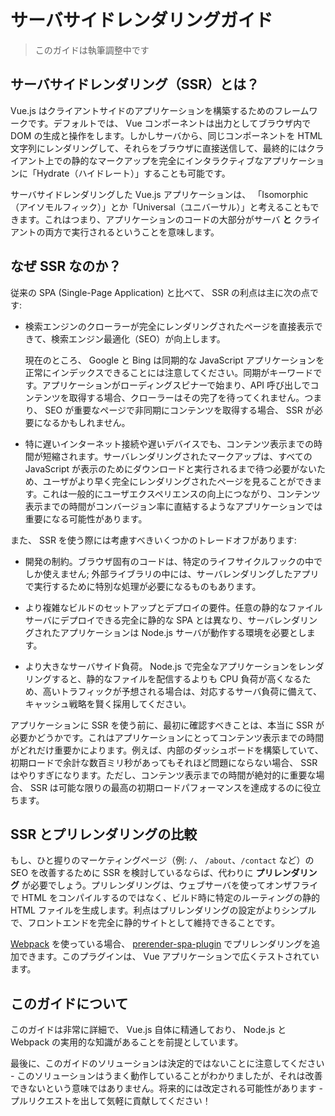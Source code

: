 # サーバサイドレンダリングガイド

> このガイドは執筆調整中です

## サーバサイドレンダリング（SSR）とは？

Vue.js はクライアントサイドのアプリケーションを構築するためのフレームワークです。デフォルトでは、 Vue コンポーネントは出力としてブラウザ内で DOM の生成と操作をします。しかしサーバから、同じコンポーネントを HTML 文字列にレンダリングして、それらをブラウザに直接送信して、最終的にはクライアント上での静的なマークアップを完全にインタラクティブなアプリケーションに「Hydrate（ハイドレート）」することも可能です。

サーバサイドレンダリングした Vue.js アプリケーションは、 「Isomorphic（アイソモルフィック）」とか「Universal（ユニバーサル）」と考えることもできます。これはつまり、アプリケーションのコードの大部分がサーバ **と** クライアントの両方で実行されるということを意味します。

## なぜ SSR なのか？

従来の SPA (Single-Page Application) と比べて、 SSR の利点は主に次の点です:

- 検索エンジンのクローラーが完全にレンダリングされたページを直接表示できて、検索エンジン最適化（SEO）が向上します。

  現在のところ、 Google と Bing は同期的な JavaScript アプリケーションを正常にインデックスできることには注意してください。同期がキーワードです。アプリケーションがローディングスピナーで始まり、API 呼び出しでコンテンツを取得する場合、クローラーはその完了を待ってくれません。つまり、 SEO が重要なページで非同期にコンテンツを取得する場合、 SSR が必要になるかもしれません。

- 特に遅いインターネット接続や遅いデバイスでも、コンテンツ表示までの時間が短縮されます。サーバレンダリングされたマークアップは、すべての JavaScript が表示のためにダウンロードと実行されるまで待つ必要がないため、ユーザがより早く完全にレンダリングされたページを見ることができます。これは一般的にユーザエクスペリエンスの向上につながり、コンテンツ表示までの時間がコンバージョン率に直結するようなアプリケーションでは重要になる可能性があります。

また、 SSR を使う際には考慮すべきいくつかのトレードオフがあります:

- 開発の制約。ブラウザ固有のコードは、特定のライフサイクルフックの中でしか使えません; 外部ライブラリの中には、サーバレンダリングしたアプリで実行するために特別な処理が必要になるものもあります。

- より複雑なビルドのセットアップとデプロイの要件。任意の静的なファイルサーバにデプロイできる完全に静的な SPA とは異なり、サーバレンダリングされたアプリケーションは Node.js サーバが動作する環境を必要とします。

- より大きなサーバサイド負荷。 Node.js で完全なアプリケーションをレンダリングすると、静的なファイルを配信するよりも CPU 負荷が高くなるため、高いトラフィックが予想される場合は、対応するサーバ負荷に備えて、キャッシュ戦略を賢く採用してください。

アプリケーションに SSR を使う前に、最初に確認すべきことは、本当に SSR が必要かどうかです。これはアプリケーションにとってコンテンツ表示までの時間がどれだけ重要かによります。例えば、内部のダッシュボードを構築していて、初期ロードで余計な数百ミリ秒があってもそれほど問題にならない場合、 SSR はやりすぎになります。ただし、コンテンツ表示までの時間が絶対的に重要な場合、 SSR は可能な限りの最高の初期ロードパフォーマンスを達成するのに役立ちます。

## SSR とプリレンダリングの比較

もし、ひと握りのマーケティングページ（例: `/`、 `/about`、`/contact` など）の SEO を改善するために SSR を検討しているならば、代わりに **プリレンダリング** が必要でしょう。プリレンダリングは、ウェブサーバを使ってオンザフライで HTML をコンパイルするのではなく、ビルド時に特定のルーティングの静的 HTML ファイルを生成します。利点はプリレンダリングの設定がよりシンプルで、フロントエンドを完全に静的サイトとして維持できることです。

[Webpack](https://webpack.js.org/) を使っている場合、 [prerender-spa-plugin](https://github.com/chrisvfritz/prerender-spa-plugin) でプリレンダリングを追加できます。このプラグインは、 Vue アプリケーションで広くテストされています。

## このガイドについて

[//]: # 'TODO: このガイドは、 Node.js をサーバとして使ったサーバサイドレンダリング SPA (Single Page Application) に焦点を当てています。他のバックエンドの設定と Vue SSR を混ぜることは独自のトピックであり、 [専用のセクション] で簡単に説明しています。'

このガイドは非常に詳細で、 Vue.js 自体に精通しており、 Node.js と Webpack の実用的な知識があることを前提としています。

[//]: # 'すぐに使えるようなエクスペリエンスを提供する高レベルのソリューションが必要な場合は、 [Nuxt.js](https://nuxtjs.org/) を試してみるとよいでしょう。これは同じ Vue スタックに基づいて構築されていますが、多くのボイラープレートを抽象化して、静的サイトの生成など追加機能を提供しています。ただし、アプリケーションの構造をより直接制御する必要がある場合は、ユースケースに合わないかもしれません。いずれにしても、このガイドを読んで、物事がどのように連携しているのかをよりよく理解することはためになるでしょう。'

[//]: # 'TODO: 読み進めていく中で、このガイドで取り上げているほとんどのテクニックを使っている公式の [HackerNews デモ](https://github.com/vuejs/vue-hackernews-2.0/) を参照すると便利です'

最後に、このガイドのソリューションは決定的ではないことに注意してください - このソリューションはうまく動作していることがわかりましたが、それは改善できないという意味ではありません。将来的には改定される可能性があります - プルリクエストを出して気軽に貢献してください！
